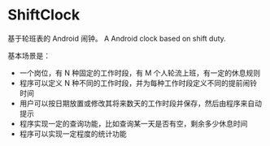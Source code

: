 ShiftClock
==========

基于轮班表的 Android 闹钟。 A Android clock based on shift duty.

基本场景是：
* 一个岗位，有 N 种固定的工作时段，有 M 个人轮流上班，有一定的休息规则
* 程序可以定义 N 种不同的工作时段，并为每种工作时段定义不同的提前闹铃时间
* 用户可以按日期放置或修改其将来数天的工作时段并保存，然后由程序来自动提示
* 程序实现一定的查询功能，比如查询某一天是否有空，剩余多少休息时间
* 程序可以实现一定程度的统计功能

